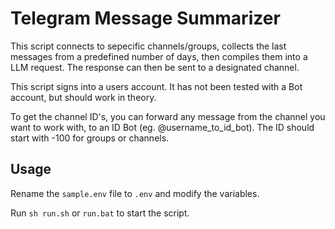 # Telegram Message Summarizer

This script connects to sepecific channels/groups, collects the last messages from a predefined number of days, then compiles them into a LLM request. The response can then be sent to a designated channel.

This script signs into a users account. It has not been tested with a Bot account, but should work in theory.

To get the channel ID's, you can forward any message from the channel you want to work with, to an ID Bot (eg. @username_to_id_bot). The ID should start with -100 for groups or channels.

## Usage

Rename the `sample.env` file to `.env` and modify the variables.

Run `sh run.sh` or `run.bat` to start the script.